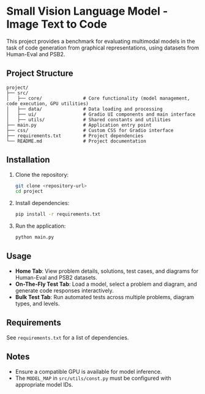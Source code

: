 # Small Vision Language Model - Image Text to Code

This project provides a benchmark for evaluating multimodal models in the task of code generation from graphical representations, using datasets from Human-Eval and PSB2.

## Project Structure
```
project/
├── src/
│   ├── core/               # Core functionality (model management, code execution, GPU utilities)
│   ├── data/               # Data loading and processing
│   ├── ui/                 # Gradio UI components and main interface
│   ├── utils/              # Shared constants and utilities
├── main.py                 # Application entry point
├── css/                    # Custom CSS for Gradio interface
├── requirements.txt        # Project dependencies
└── README.md               # Project documentation
```

## Installation
1. Clone the repository:
   ```bash
   git clone <repository-url>
   cd project
   ```
2. Install dependencies:
   ```bash
   pip install -r requirements.txt
   ```
3. Run the application:
   ```bash
   python main.py
   ```

## Usage
- **Home Tab**: View problem details, solutions, test cases, and diagrams for Human-Eval and PSB2 datasets.
- **On-The-Fly Test Tab**: Load a model, select a problem and diagram, and generate code responses interactively.
- **Bulk Test Tab**: Run automated tests across multiple problems, diagram types, and levels.

## Requirements
See `requirements.txt` for a list of dependencies.

## Notes
- Ensure a compatible GPU is available for model inference.
- The `MODEL_MAP` in `src/utils/const.py` must be configured with appropriate model IDs.